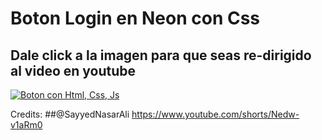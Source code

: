 # Boton Login en Neon con Css

## Dale click a la imagen para que seas re-dirigido al video en youtube

[![Boton con Html, Css, Js ](boton.gif)](https://www.youtube.com/watch?v=3qHujk5uTPA)

Credits:
##@SayyedNasarAli
https://www.youtube.com/shorts/Nedw-v1aRm0
